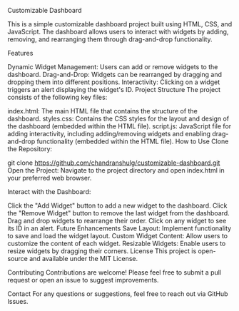 Customizable Dashboard

This is a simple customizable dashboard project built using HTML, CSS, and JavaScript. The dashboard allows users to interact with widgets by adding, removing, and rearranging them through drag-and-drop functionality.

Features

Dynamic Widget Management: Users can add or remove widgets to the dashboard.
Drag-and-Drop: Widgets can be rearranged by dragging and dropping them into different positions.
Interactivity: Clicking on a widget triggers an alert displaying the widget's ID.
Project Structure
The project consists of the following key files:

index.html: The main HTML file that contains the structure of the dashboard.
styles.css: Contains the CSS styles for the layout and design of the dashboard (embedded within the HTML file).
script.js: JavaScript file for adding interactivity, including adding/removing widgets and enabling drag-and-drop functionality (embedded within the HTML file).
How to Use
Clone the Repository:

git clone https://github.com/chandranshulg/customizable-dashboard.git
Open the Project:
Navigate to the project directory and open index.html in your preferred web browser.

Interact with the Dashboard:

Click the "Add Widget" button to add a new widget to the dashboard.
Click the "Remove Widget" button to remove the last widget from the dashboard.
Drag and drop widgets to rearrange their order.
Click on any widget to see its ID in an alert.
Future Enhancements
Save Layout: Implement functionality to save and load the widget layout.
Custom Widget Content: Allow users to customize the content of each widget.
Resizable Widgets: Enable users to resize widgets by dragging their corners.
License
This project is open-source and available under the MIT License.

Contributing
Contributions are welcome! Please feel free to submit a pull request or open an issue to suggest improvements.

Contact
For any questions or suggestions, feel free to reach out via GitHub Issues.
